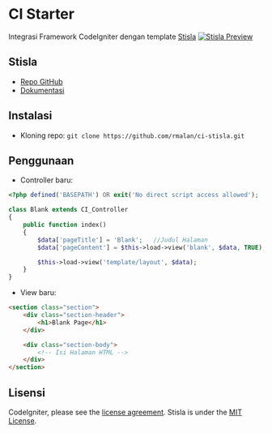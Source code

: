 # CI Starter
Integrasi Framework CodeIgniter dengan template [Stisla](http://https://getstisla.com)
[![Stisla Preview](https://camo.githubusercontent.com/2135e0f6544a7286a3412cdc3df32d47fc91b045/68747470733a2f2f692e6962622e636f2f3674646d6358302f323031382d31312d31312d31352d33352d676574737469736c612d636f6d2e706e67)](https://getstisla.com)
## Stisla
* [Repo GitHub](https://github.com/stisla/stisla)
* [Dokumentasi](https://getstisla.com/docs)
## Instalasi
* Kloning repo: `git clone https://github.com/rmalan/ci-stisla.git`
## Penggunaan
* Controller baru:
```php
<?php defined('BASEPATH') OR exit('No direct script access allowed');

class Blank extends CI_Controller 
{    
    public function index()
    {
        $data['pageTitle'] = 'Blank';   //Judul Halaman
        $data['pageContent'] = $this->load->view('blank', $data, TRUE); //View baru

        $this->load->view('template/layout', $data);
    }
}
```
* View baru:
```html
<section class="section">
    <div class="section-header">
        <h1>Blank Page</h1> 
    </div>

    <div class="section-body">
        <!-- Isi Halaman HTML -->
    </div>
</section>
```
## Lisensi
CodeIgniter, please see the [license
agreement](https://github.com/bcit-ci/CodeIgniter/blob/develop/user_guide_src/source/license.rst).
Stisla is under the [MIT License](LICENSE).